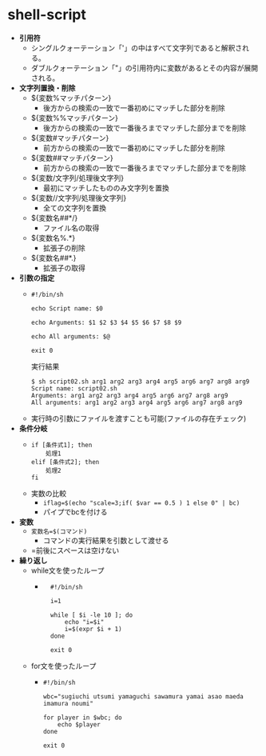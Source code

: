 # shell-script
- **引用符**
  - シングルクォーテーション「'」の中はすべて文字列であると解釈される。
  - ダブルクォーテーション「"」の引用符内に変数があるとその内容が展開される。
- **文字列置換・削除**
  - ${変数%マッチパターン}
    - 後方からの検索の一致で一番初めにマッチした部分を削除
  - ${変数%%マッチパターン}
    - 後方からの検索の一致で一番後ろまでマッチした部分までを削除
  - ${変数#マッチパターン}
    - 前方からの検索の一致で一番初めにマッチした部分を削除
  - ${変数##マッチパターン}
    - 前方からの検索の一致で一番後ろまでマッチした部分までを削除
  - ${変数/文字列/処理後文字列}
    - 最初にマッチしたもののみ文字列を置換
  - ${変数//文字列/処理後文字列}
    - 全ての文字列を置換
  - ${変数名##*/}
    - ファイル名の取得
  - ${変数名%.*}
    - 拡張子の削除
  - ${変数名##*.}
    - 拡張子の取得
- **引数の指定**
  - ```
    #!/bin/sh

    echo Script name: $0

    echo Arguments: $1 $2 $3 $4 $5 $6 $7 $8 $9

    echo All arguments: $@

    exit 0
    ```
    実行結果
    ```
    $ sh script02.sh arg1 arg2 arg3 arg4 arg5 arg6 arg7 arg8 arg9
    Script name: script02.sh
    Arguments: arg1 arg2 arg3 arg4 arg5 arg6 arg7 arg8 arg9
    All arguments: arg1 arg2 arg3 arg4 arg5 arg6 arg7 arg8 arg9
    ```
  -  実行時の引数にファイルを渡すことも可能(ファイルの存在チェック)
- **条件分岐**
  - ```
    if [条件式1]; then
        処理1
    elif [条件式2]; then
        処理2
    fi
    ```
  - 実数の比較
    - `iflag=$(echo "scale=3;if( $var == 0.5 ) 1 else 0" | bc)`
    - パイプでbcを付ける  
- **変数**
  - `変数名=$(コマンド)`
    - コマンドの実行結果を引数として渡せる
  - =前後にスペースは空けない
- **繰り返し**
  - while文を使ったループ
    - ```
        #!/bin/sh

        i=1

        while [ $i -le 10 ]; do
            echo "i=$i"
            i=$(expr $i + 1)
        done

        exit 0
      ```
  -  for文を使ったループ
     -  ```
        #!/bin/sh

        wbc="sugiuchi utsumi yamaguchi sawamura yamai asao maeda imamura noumi"

        for player in $wbc; do
            echo $player
        done

        exit 0
        ```
